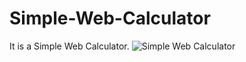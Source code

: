 # Simple-Web-Calculator
It is a Simple Web Calculator.
![Simple Web Calculator](https://user-images.githubusercontent.com/78155393/131651731-86fdc63e-fcf2-4443-a672-75c15d0c4f20.jpeg)
